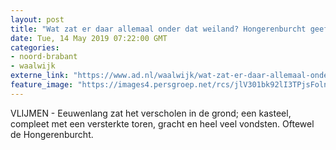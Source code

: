 ```yaml
---
layout: post
title: "Wat zat er daar allemaal onder dat weiland? Hongerenburcht geeft vele mooie vondsten prijs"
date: Tue, 14 May 2019 07:22:00 GMT
categories: 
- noord-brabant 
- waalwijk 
externe_link: "https://www.ad.nl/waalwijk/wat-zat-er-daar-allemaal-onder-dat-weiland-hongerenburcht-geeft-vele-mooie-vondsten-prijs~a30603fe/"
feature_image: "https://images4.persgroep.net/rcs/jlV301bk92lI3TPjsFolnW7zv-I/diocontent/146320600/_fitwidth/400/?appId=21791a8992982cd8da851550a453bd7f&quality=0.7"
---
```


VLIJMEN - Eeuwenlang zat het verscholen in de grond; een kasteel, compleet met een versterkte toren, gracht en heel veel vondsten. Oftewel de Hongerenburcht.
